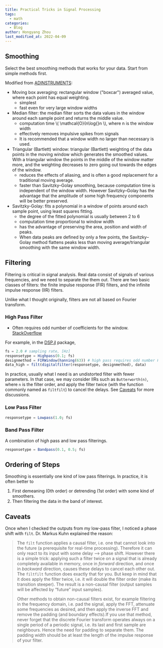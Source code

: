 ```yaml
---
title: Practical Tricks in Signal Processing
tags:
  - math
categories:
  - Blog
author: Hongyang Zhou
last_modified_at: 2022-04-09
---
```



## Smoothing

Select the best smoothing methods that works for your data. Start from simple methods first.

Modified from [ADINSTRUMENTS](https://www.adinstruments.com/support/knowledge-base/what-are-advantages-and-disadvantages-various-smoothing-functions-available):

- Moving box averaging: rectangular window ("boxcar") averaged value, where each point has equal weighting.
  - simplest
  - fast even for very large window widths
- Median filter: the median filter sorts the data values in the window around each sample point and returns the middle value.
  - computation time \\( \mathcal{O}(n\log{}n \\), where n is the window width
  - effectively removes impulsive spikes from signals
  - It is recommended that a window width no larger than necessary is used.
- Triangular (Bartlett) window: triangular (Bartlett) weighting of the data points in the moving window which generates the smoothed values. With a triangular window the points in the middle of the window matter more, and the weighting decreases to zero going out towards the edges of the window.
  - reduces the effects of aliasing, and is often a good replacement for a traditional moving average.
  - faster than Savitzky–Golay smoothing, because computation time is independent of the window width. However Savitzky–Golay has the advantage that the amplitude of some high frequency components will be better preserved.
- Savitzky-Golay: fits a polynomial in a window of points around each sample point, using least squares fitting.
  - the degree of the fitted polynomial is usually between 2 to 6
  - computation time proportional to window width
  - has the advantage of preserving the area, position and width of peaks.
  - When data peaks are defined by only a few points, the Savitzky–Golay method flattens peaks less than moving average/triangular smoothing with the same window width. 

## Filtering

Filtering is critical in signal analysis. Real data consist of signals of various frequencies, and we need to separate the them out. There are two basic classes of filters: the finite impulse response (FIR) filters, and the infinite impulse response (IIR) filters.

Unlike what I thought originally, filters are not all based on Fourier transform.

### High Pass Filter

- Often requires odd number of coefficients for the window. [StackOverflow](https://dsp.stackexchange.com/questions/18413/why-the-number-of-filter-coefficients-in-fir-filter-has-to-be-an-odd-number)

For example, in the [DSP.jl](https://docs.juliadsp.org/latest/contents/) package,

```julia
fs = 2.0 # sampling rate, [Hz]
responsetype = Highpass(0.1; fs)
designmethod = FIRWindow(hanning(63)) # high pass requires odd number FIR coeffcients
data_high = filt(digitalfilter(responsetype, designmethod), data)
```

In practice, usually what I need is an undistorted filter with fewer parameters. In that case, we may consider IIRs such as `Butterworth(n)`, where `n` is the filter order, and apply the filter twice (with the function commonly named as `filtfilt`) to cancel the delays. See [Caveats](#caveats) for more discussions.

### Low Pass Filter

```julia
responsetype = Lowpass(1.0; fs)
```

### Band Pass Filter

A combination of high pass and low pass filterings.

```julia
responsetype = Bandpass(0.1, 0.5; fs)
```

## Ordering of Steps

Smoothing is essentially one kind of low pass filterings. In practice, it is often better to

1. First demeaning (0th order) or detrending (1st order) with some kind of smoothers.
2. Then filtering the data in the band of interest.

## Caveats

Once when I checked the outputs from my low-pass filter, I noticed a phase shift with `filt`. Dr. Markus Kuhn explained the reason:

> The `filt` function applies a causal filter, i.e. one that cannot look into the future (a prerequisite for real-time processing). Therefore it can only react to its input with some delay --> phase shift. However there is a simple trick: applying such a filter twice on a signal that is already completely available in memory, once in _forward_ direction, and once in _backward_ direction, causes these delays to cancel each other out. The `filtfilt` function does exactly that for you. But keep in mind that it does apply the filter twice, i.e. it will double the filter order (make its transition steeper). The result is a non-causal filter (output samples will be affected by “future” input samples).
> 
> Other methods to obtain non-causal filters exist, for example filtering in the frequency domain, i.e. pad the signal, apply the FFT, attenuate some frequencies as desired, and then apply the inverse FFT and remove the padding (and boundary effects).If you use that method, never forget that the discrete Fourier transform operates always on a single period of a periodic signal, i.e. its last and first sample are neighbours. Hence the need for padding to separate them. The padding width should be at least the length of the impulse response of your filter.